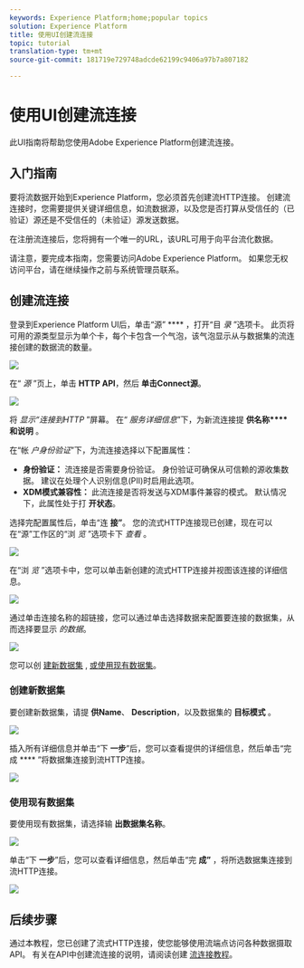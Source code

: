 ```yaml
---
keywords: Experience Platform;home;popular topics
solution: Experience Platform
title: 使用UI创建流连接
topic: tutorial
translation-type: tm+mt
source-git-commit: 181719e729748adcde62199c9406a97b7a807182

---
```



# 使用UI创建流连接

此UI指南将帮助您使用Adobe Experience Platform创建流连接。

## 入门指南

要将流数据开始到Experience Platform，您必须首先创建流HTTP连接。 创建流连接时，您需要提供关键详细信息，如流数据源，以及您是否打算从受信任的（已验证）源还是不受信任的（未验证）源发送数据。

在注册流连接后，您将拥有一个唯一的URL，该URL可用于向平台流化数据。

请注意，要完成本指南，您需要访问Adobe Experience Platform。 如果您无权访问平台，请在继续操作之前与系统管理员联系。

## 创建流连接

登录到Experience Platform UI后，单击“源” **** ，打开“目 *录* ”选项卡。 此页将可用的源类型显示为单个卡，每个卡包含一个气泡，该气泡显示从与数据集的流连接创建的数据流的数量。

![](../images/streaming-ingestion/ui/click-sources.png)

在“ *源* ”页上，单击 **HTTP API**，然后 **单击Connect源**。

![](../images/streaming-ingestion/ui/click-connect-source.png)

将 *显示“连接到HTTP* ”屏幕。 在“ *服务详细信息*”下，为新流连接提 **供名称****和说明** 。

在“帐 *户身份验证*”下，为流连接选择以下配置属性：

- **身份验证：** 流连接是否需要身份验证。 身份验证可确保从可信赖的源收集数据。 建议在处理个人识别信息(PII)时启用此选项。
- **XDM模式兼容性：** 此流连接是否将发送与XDM事件兼容的模式。 默认情况下，此属性处于打 **开状态**。

选择完配置属性后，单击“连 **接”**。 您的流式HTTP连接现已创建，现在可以在“源”工作区的“浏 *览* ”选项卡下 *查看* 。

![](../images/streaming-ingestion/ui/http-sources-details.png)

在“浏 *览* ”选项卡中，您可以单击新创建的流式HTTP连接并视图该连接的详细信息。

![](../images/streaming-ingestion/ui/browse-sources.png)

通过单击连接名称的超链接，您可以通过单击选择数据来配置要连接的数据集，从而选择要显示 *的数据*。

![](../images/streaming-ingestion/ui/select-data.png)

您可以创 [建新数据集](#create-a-new-dataset) , [或使用现有数据集](#use-an-existing-dataset)。

### 创建新数据集

要创建新数据集，请提 **供Name**、 **Description**，以及数据集的 **目标模式** 。

![](../images/streaming-ingestion/ui/create-new-dataset.png)

插入所有详细信息并单击“下 **一步**”后，您可以查看提供的详细信息，然后单击“完成 **** ”将数据集连接到流HTTP连接。

![](../images/streaming-ingestion/ui/review-create-new-dataset.png)

### 使用现有数据集

要使用现有数据集，请选择输 **出数据集名称**。

![](../images/streaming-ingestion/ui/use-existing-dataset.png)

单击“下 **一步**”后，您可以查看详细信息，然后单击“完 **成”** ，将所选数据集连接到流HTTP连接。

![](../images/streaming-ingestion/ui/review-existing-dataset.png)

## 后续步骤

通过本教程，您已创建了流式HTTP连接，使您能够使用流端点访问各种数据摄取API。 有关在API中创建流连接的说明，请阅读创建 [流连接教程](../tutorials/create-streaming-connection.md)。
